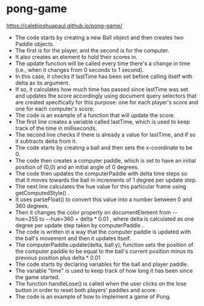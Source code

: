 # pong-game

https://calebjoshuapaul.github.io/pong-game/



   - The code starts by creating a new Ball object and then creates two Paddle objects.
   - The first is for the player, and the second is for the computer.
   - It also creates an element to hold their scores in.
   - The update function will be called every time there's a change in time (i.e., when it changes from 0 seconds to 1 second).
   - In this case, it checks if lastTime has been set before calling itself with delta as its argument.
   - If so, it calculates how much time has passed since lastTime was set and updates the score accordingly using document query selectors that are created specifically for this purpose: one for each player's score and one for each computer's score.
   - The code is an example of a function that will update the score.
   - The first line creates a variable called lastTime, which is used to keep track of the time in milliseconds.
   - The second line checks if there is already a value for lastTime, and if so it subtracts delta from it.
   - The code starts by creating a ball and then sets the x-coordinate to be 0.
   - The code then creates a computer paddle, which is set to have an initial position of (0,0) and an initial angle of 0 degrees.
   - The code then updates the computerPaddle with delta time steps so that it moves towards the ball in increments of 1 degree per update step.
   - The next line calculates the hue value for this particular frame using getComputedStyle() .
   - It uses parseFloat() to convert this value into a number between 0 and 360 degrees.
   - Then it changes the color property on documentElement from --hue=255 to --hue=360 + delta * 0.01 , where delta is calculated as one degree per update step taken by computerPaddle .
   - The code is written in a way that the computer paddle is updated with the ball's movement and then it updates itself.
   - The computerPaddle.update(delta, ball.y); function sets the position of the computer paddle to be equal to the ball's current position minus its previous position plus delta * 0.01
   - The code starts by declaring variables for the ball and player paddle.
   - The variable "time" is used to keep track of how long it has been since the game started.
   - The function handleLose() is called when the user clicks on the lose button in order to reset both players' paddles and score.
   - The code is an example of how to implement a game of Pong.

